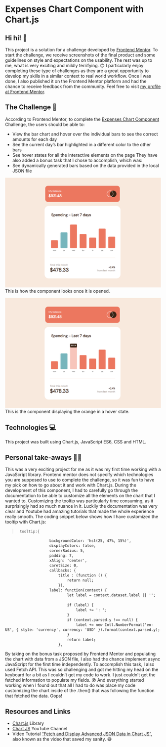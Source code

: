 # Expenses Chart Component with Chart.js

## Hi hi! 👋

This project is a solution for a challenge developed by [Frontend Mentor](https://www.frontendmentor.io). To start the challenge, we receive screenshots of the final product and some guidelines on style and expectations on the usability. The rest was up to me, what is very exciting and mildly terrifying. 🙃
I particularly enjoy completing these type of challenges as they are a great opportunity to develop my skills in a similar context to real world workflow. Once I was done, I also published it on the Frontend Mentor platform and had the chance to receive feedback from the community. Feel free to visit [my profile at Frontend Mentor]( https://www.frontendmentor.io/profile/ga-bri-ela). 

## The Challenge 🧩

According to Frontend Mentor, to complete the [Expenses Chart Component]( https://www.frontendmentor.io/challenges/expenses-chart-component-e7yJBUdjwt) Challenge, the users should be able to:
-	View the bar chart and hover over the individual bars to see the correct amounts for each day
-	See the current day’s bar highlighted in a different color to the other bars
-	See hover states for all the interactive elements on the page
They have also added a bonus task that I chose to accomplish, which was:
-	See dynamically generated bars based on the data provided in the local JSON file

![screenshot of the component](https://github.com/ga-bri-ela/Expenses-Chart-Component-with-Chart.js/blob/main/expenses-%20screenshot%20one.png?raw=true)
This is how the component looks once it is opened.

![screenshot of the component with a hovering state](https://github.com/ga-bri-ela/Expenses-Chart-Component-with-Chart.js/blob/main/expenses-%20screenshot%20two.png?raw=true)
This is the component displaying the orange in a hover state.

## Technologies 💻

This project was built using Chart.js, JavaScript ES6, CSS and HTML.

## Personal take-aways 👩‍💻

This was a very exciting project for me as it was my first time working with a JavaScript library. Frontend mentor does not specify which technologies you are supposed to use to complete the challenge, so it was fun to have my pick on how to go about it and work with Chart.js. During the development of this component, I had to carefully go through the documentation to be able to customize all the elements on the chart that I wanted to. Customizing the tooltip was particularly time consuming, as it surprisingly had so much nuance in it. Luckily the documentation was very clear and Youtube had amazing tutorials that made the whole experience really smooth. The coding snippet below shows how I have customized the tooltip with Chart.js:
>      tooltip:{
	                    backgroundColor: 'hsl(25, 47%, 15%)', 
	                    displayColors: false,
	                    cornerRadius: 5,
	                    padding: 7,
	                    xAlign: 'center',
	                    caretSize: 0,
	                    callbacks: {
	                        title : (function () {
	                            return null;
	                        }),
	                    label: function(context) {
	                            let label = context.dataset.label || '';
	    
	                            if (label) {
	                                label += ': ';
	                            }
	                            if (context.parsed.y !== null) {
	                                label += new Intl.NumberFormat('en-US', { style: 'currency', currency: 'USD' }).format(context.parsed.y);
	                            }
	                            return label;
	                        },

By taking on the bonus task proposed by Frontend Mentor and populating the chart with data from a JSON file, I also had the chance implement async JavaScript for the first time independently. To accomplish this task, I also used Fetch API. This was so challenging and got me hitting my head on the keyboard for a bit as I couldn’t get my code to work. I just couldn’t get the fetched information to populate my fields. 😵
And everything started working when I found out that all I had to do was place my code customizing the chart inside of the .then() that was following the function that fetched the data. Oops! 

## Resources and Links 
-	[Chart.js](https://www.chartjs.org/) Library
-	[Chart JS](https://www.youtube.com/c/ChartJS-tutorials) YouTube Channel
-	Video Tutorial [“Fetch and Display Advanced JSON Data in Chart JS”]( https://www.youtube.com/watch?v=mw5i_QGDomw&t=949s), also known as the video that saved my sanity. 😅
